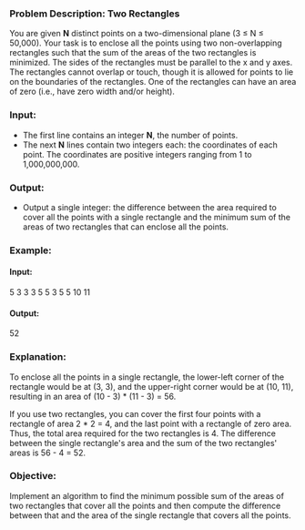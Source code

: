 ### Problem Description: Two Rectangles

You are given **N** distinct points on a two-dimensional plane (3 ≤ N ≤ 50,000). Your task is to enclose all the points using two non-overlapping rectangles such that the sum of the areas of the two rectangles is minimized. The sides of the rectangles must be parallel to the x and y axes. The rectangles cannot overlap or touch, though it is allowed for points to lie on the boundaries of the rectangles. One of the rectangles can have an area of zero (i.e., have zero width and/or height).

### Input:

* The first line contains an integer **N**, the number of points.
* The next **N** lines contain two integers each: the coordinates of each point. The coordinates are positive integers ranging from 1 to 1,000,000,000.

### Output:

* Output a single integer: the difference between the area required to cover all the points with a single rectangle and the minimum sum of the areas of two rectangles that can enclose all the points.

### Example:

#### Input:

5
3 3
3 5
5 3
5 5
10 11

#### Output:

52

### Explanation:

To enclose all the points in a single rectangle, the lower-left corner of the rectangle would be at (3, 3), and the upper-right corner would be at (10, 11), resulting in an area of (10 - 3) \* (11 - 3) = 56.

If you use two rectangles, you can cover the first four points with a rectangle of area 2 \* 2 = 4, and the last point with a rectangle of zero area. Thus, the total area required for the two rectangles is 4. The difference between the single rectangle's area and the sum of the two rectangles' areas is 56 - 4 = 52.

### Objective:

Implement an algorithm to find the minimum possible sum of the areas of two rectangles that cover all the points and then compute the difference between that and the area of the single rectangle that covers all the points.
